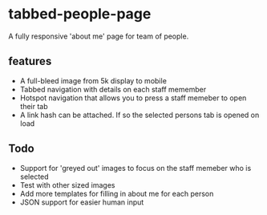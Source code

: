 # tabbed-people-page

A fully responsive 'about me' page for team of people.

## features

* A full-bleed image from 5k display to mobile
* Tabbed navigation with details on each staff memember
* Hotspot navigation that allows you to press a staff memeber to open their tab
* A link hash can be attached. If so the selected persons tab is opened on load

## Todo

* Support for 'greyed out' images to focus on the staff memeber who is selected
* Test with other sized images
* Add more templates for filling in about me for each person
* JSON support for easier human input

